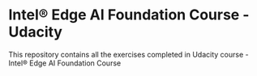 # Intel® Edge AI Foundation Course - Udacity

This repository contains all the exercises completed in Udacity course - Intel® Edge AI Foundation Course